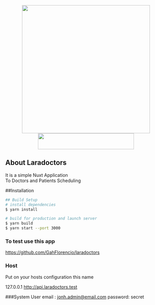 <p align="center"><a href="https://laravel.com" target="_blank"><img src="https://raw.githubusercontent.com/laravel/art/master/logo-lockup/5%20SVG/2%20CMYK/1%20Full%20Color/laravel-logolockup-cmyk-red.svg" width="400"></a><a href="https://nuxtjs.org" target="_blank"><img src="https://nuxtjs.org/logos/nuxtjs-typo.svg" height="50" width="300"></a></p>


## About Laradoctors

It is a simple Nuxt Application\
To Doctors and Patients Scheduling

##Installation
```bash
## Build Setup
# install dependencies
$ yarn install

# build for production and launch server
$ yarn build
$ yarn start --port 3000
```
### To test use this app
https://github.com/GahFlorencio/laradoctors

### Host
Put on your hosts configuration this name

127.0.0.1 http://api.laradoctors.test

###System User
email : jonh.admin@email.com
password: secret






